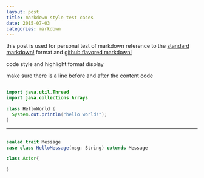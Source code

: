 ```yaml
---
layout: post
title: markdown style test cases
date: 2015-07-03
categories: markdown
---
```


this post is used for personal test of markdown reference to the [standard markdown!](https://help.github.com/articles/markdown-basics/) format and [github flavored markdown!](https://help.github.com/articles/github-flavored-markdown/)



code style and highlight format display

make sure there is a line before and after the content code

```java

import java.util.Thread
import java.collections.Arrays

class HelloWorld {
  System.out.println("hello world!");
}

```

------

```scala

sealed trait Message
case class HelloMessage(msg: String) extends Message

class Actor{

}


```
